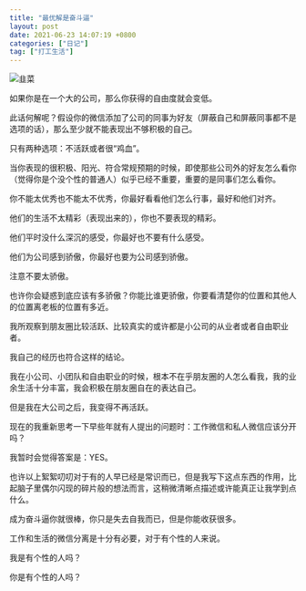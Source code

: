 ```yaml
---
title: "最优解是奋斗逼"
layout: post
date: 2021-06-23 14:07:19 +0800
categories: ["日记"]
tag: ["打工生活"]
---
```


![韭菜](https://cdn.pixabay.com/photo/2017/06/30/22/30/chives-2460048_1280.jpg)

如果你是在一个大的公司，那么你获得的自由度就会变低。

此话何解呢？假设你的微信添加了公司的同事为好友（屏蔽自己和屏蔽同事都不是选项的话），那么至少就不能表现出不够积极的自己。

只有两种选项：不活跃或者很“鸡血”。

当你表现的很积极、阳光、符合常规预期的时候，即使那些公司外的好友怎么看你（觉得你是个没个性的普通人）似乎已经不重要，重要的是同事们怎么看你。

你不能太优秀也不能太不优秀，你最好看看他们怎么行事，最好和他们对齐。

他们的生活不太精彩（表现出来的），你也不要表现的精彩。

他们平时没什么深沉的感受，你最好也不要有什么感受。

他们为公司感到骄傲，你最好也要为公司感到骄傲。

注意不要太骄傲。

也许你会疑惑到底应该有多骄傲？你能比谁更骄傲，你要看清楚你的位置和其他人的位置离老板的位置有多近。

我所观察到朋友圈比较活跃、比较真实的或许都是小公司的从业者或者自由职业者。

我自己的经历也符合这样的结论。

我在小公司、小团队和自由职业的时候，根本不在乎朋友圈的人怎么看我，我的业余生活十分丰富，我会积极在朋友圈自在的表达自己。

但是我在大公司之后，我变得不再活跃。

现在的我重新思考一下早些年就有人提出的问题时：工作微信和私人微信应该分开吗？

我暂时会觉得答案是：YES。

也许以上絮絮叨叨对于有的人早已经是常识而已，但是我写下这点东西的作用，比起脑子里偶尔闪现的碎片般的想法而言，这稍微清晰点描述或许能真正让我学到点什么。

成为奋斗逼你就很棒，你只是失去自我而已，但是你能收获很多。

工作和生活的微信分离是十分有必要，对于有个性的人来说。

我是有个性的人吗？

你是有个性的人吗？